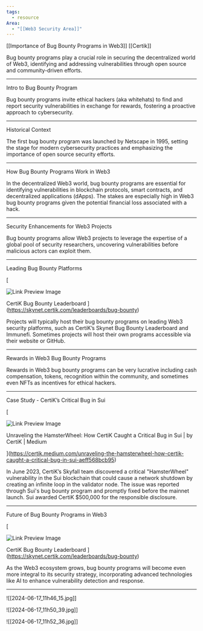 ```yaml
---
tags:
  - resource
Area:
  - "[[Web3 Security Area]]"
---
```

[[Importance of Bug Bounty Programs in Web3]]
[[Certik]]

Bug bounty programs play a crucial role in securing the decentralized world of Web3, identifying and addressing vulnerabilities through open source and community-driven efforts.

---
Intro to Bug Bounty Program

Bug bounty programs invite ethical hackers (aka whitehats) to find and report security vulnerabilities in exchange for rewards, fostering a proactive approach to cybersecurity.

---
Historical Context

The first bug bounty program was launched by Netscape in 1995, setting the stage for modern cybersecurity practices and emphasizing the importance of open source security efforts.

---
How Bug Bounty Programs Work in Web3

In the decentralized Web3 world, bug bounty programs are essential for identifying vulnerabilities in blockchain protocols, smart contracts, and decentralized applications (dApps). The stakes are especially high in Web3 bug bounty programs given the potential financial loss associated with a hack.

---
Security Enhancements for Web3 Projects

Bug bounty programs allow Web3 projects to leverage the expertise of a global pool of security researchers, uncovering vulnerabilities before malicious actors can exploit them.

---
Leading Bug Bounty Platforms

[

![Link Preview Image](https://skynet.certik.com/preview-bug-bounty-leaderboard.jpg)

CertiK Bug Bounty Leaderboard
](https://skynet.certik.com/leaderboards/bug-bounty)

Projects will typically host their bug bounty programs on leading Web3 security platforms, such as CertiK’s Skynet Bug Bounty Leaderboard and Immunefi. Sometimes projects will host their own programs accessible via their website or GitHub.

---
Rewards in Web3 Bug Bounty Programs

Rewards in Web3 bug bounty programs can be very lucrative including cash compensation, tokens, recognition within the community, and sometimes even NFTs as incentives for ethical hackers.

---
Case Study - CertiK’s Critical Bug in Sui

[

![Link Preview Image](https://miro.medium.com/v2/resize:fit:1200/1*EqIgTvx3Sby1Yb1YVUnh9Q.jpeg)

Unraveling the HamsterWheel: How CertiK Caught a Critical Bug in Sui | by CertiK | Medium

](https://certik.medium.com/unraveling-the-hamsterwheel-how-certik-caught-a-critical-bug-in-sui-aeff568bcb95)

In June 2023, CertiK’s Skyfall team discovered a critical "HamsterWheel" vulnerability in the Sui blockchain that could cause a network shutdown by creating an infinite loop in the validator node. The issue was reported through Sui's bug bounty program and promptly fixed before the mainnet launch. Sui awarded CertiK $500,000 for the responsible disclosure.

---
Future of Bug Bounty Programs in Web3

[

![Link Preview Image](https://skynet.certik.com/preview-bug-bounty-leaderboard.jpg)

CertiK Bug Bounty Leaderboard
](https://skynet.certik.com/leaderboards/bug-bounty)

As the Web3 ecosystem grows, bug bounty programs will become even more integral to its security strategy, incorporating advanced technologies like AI to enhance vulnerability detection and response.

---
![[2024-06-17_11h46_15.jpg]]

![[2024-06-17_11h50_39.jpg]]

![[2024-06-17_11h52_36.jpg]]